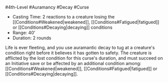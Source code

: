 #4th-Level #Auramancy #Decay #Curse
 
- Casting Time: 2 reactions to a creature losing the [[Conditions#Weakened|weakened]], [[Conditions#Fatigued|fatigued]] or [[Conditions#Decaying|decaying]] conditions
- Range: 40'
- Duration: 2 rounds  

Life is ever fleeting, and you use auramantic decay to tug at a creature's condition right before it believes it has gotten to safety. The creature is afflicted by the lost condition for this curse's duration, and must succeed on an Initiative save or be affected by an additional condition among: [[Conditions#Weakened|weakened]], [[Conditions#Fatigued|fatigued]] or [[Conditions#Decaying|decaying]].